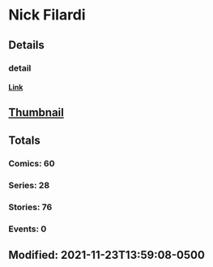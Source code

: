 # Nick  Filardi 
## Details
### detail
#### [Link](http://marvel.com/comics/creators/9191/nick_filardi?utm_campaign=apiRef&utm_source=225578a89fc76f3d20fbffda5d17a88d)
## [Thumbnail](http://i.annihil.us/u/prod/marvel/i/mg/b/80/4bb43a31c7eb2.jpg)
## Totals
### Comics: 60
### Series: 28
### Stories: 76
### Events: 0
## Modified: 2021-11-23T13:59:08-0500